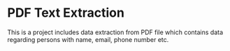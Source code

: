 # PDF Text Extraction
This is a project includes data extraction from PDF file which contains data regarding persons with name, email, phone number etc.
